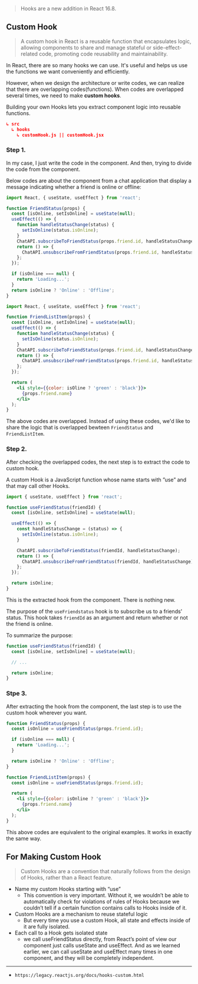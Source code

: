 > Hooks are a new addition in React 16.8.

## Custom Hook
> A custom hook in React is a reusable function that encapsulates logic, allowing components to share and manage stateful or side-effect-related code, promoting code reusability and maintainability.

In React, there are so many hooks we can use. It's useful and helps us use the functions we want conveniently and efficiently.

However, when we design the architecture or write codes, we can realize that there are overlapping codes(functions). When codes are overlapped several times, we need to make **custom hooks**. 

Building your own Hooks lets you extract component logic into reusable functions.



```json
↳ src
  ↳ hooks
    ↳ customHook.js || customHook.jsx
```

### Step 1.

In my case, I just write the code in the component. And then, trying to divide the code from the component.

Below codes are about the component from a chat application that display a message indicating whether a friend is online or offline:

```jsx
import React, { useState, useEffect } from 'react';

function FriendStatus(props) {
  const [isOnline, setIsOnline] = useState(null);
  useEffect(() => {
    function handleStatusChange(status) {
      setIsOnline(status.isOnline);
    }
    ChatAPI.subscribeToFriendStatus(props.friend.id, handleStatusChange);
    return () => {
      ChatAPI.unsubscribeFromFriendStatus(props.friend.id, handleStatusChange);
    };
  });

  if (isOnline === null) {
    return 'Loading...';
  }
  return isOnline ? 'Online' : 'Offline';
}
```

```jsx
import React, { useState, useEffect } from 'react';

function FriendListItem(props) {
  const [isOnline, setIsOnline] = useState(null);
  useEffect(() => {
    function handleStatusChange(status) {
      setIsOnline(status.isOnline);
    }
    ChatAPI.subscribeToFriendStatus(props.friend.id, handleStatusChange);
    return () => {
      ChatAPI.unsubscribeFromFriendStatus(props.friend.id, handleStatusChange);
    };
  });

  return (
    <li style={{color: isOline ? 'green' : 'black'}}>
      {props.friend.name}
    </li>
  );
}
```

The above codes are overlapped. Instead of using these codes, we'd like to share the logic that is overlapped bewteen `FriendStatus` and `FriendListItem`.

### Step 2.

After checking the overlapped codes, the next step is to extract the code to custom hook.

A custom Hook is a JavaScript function whose name starts with ”use” and that may call other Hooks.

```jsx
import { useState, useEffect } from 'react';

function useFriendStatus(friendId) {
  const [isOnline, setIsOnline] = useState(null);

  useEffect(() => {
    const handleStatusChange = (status) => {
      setIsOnline(status.isOnline);
    }

    ChatAPI.subscribeToFriendStatus(friendId, handleStatusChange);
    return () => {
      ChatAPI.unsubscribeFromFriendStatus(friendId, handleStatusChange);
    };
  });

  return isOnline;
}
```

This is the extracted hook from the component. There is nothing new.

The purpose of the `useFriendstatus` hook is to subscribe us to a friends' status. This hook takes `friendId` as an argument and return whether or not the friend is online.

To summarize the purpose:

```jsx
function useFriendStatus(friendId) {
  const [isOnline, setIsOnline] = useState(null);

  // ...

  return isOnline;
}
```

### Stpe 3.

After extracting the hook from the component, the last step is to use the custom hook wherever you want.

```jsx
function FriendStatus(props) {
  const isOnline = useFriendStatus(props.friend.id);

  if (isOnline === null) {
    return 'Loading...';
  }

  return isOnline ? 'Online' : 'Offline';
}
```

```jsx
function FriendListItem(props) {
  const isOnline = useFriendStatus(props.friend.id);

  return (
    <li style={{color: isOnline ? 'green' : 'black'}}>
      {props.friend.name}
    </li>
  );
}
```

This above codes are equivalent to the original examples. It works in exactly the same way.


## For Making Custom Hook
> Custom Hooks are a convention that naturally follows from the design of Hooks, rather than a React feature.

- Name my custom Hooks starting with “use”
  - This convention is very important. Without it, we wouldn’t be able to automatically check for violations of rules of Hooks because we couldn’t tell if a certain function contains calls to Hooks inside of it.
- Custom Hooks are a mechanism to reuse stateful logic
  - But every time you use a custom Hook, all state and effects inside of it are fully isolated.
- Each call to a Hook gets isolated state
  - we call useFriendStatus directly, from React’s point of view our component just calls useState and useEffect. And as we learned earlier, we can call useState and useEffect many times in one component, and they will be completely independent.

---

- `https://legacy.reactjs.org/docs/hooks-custom.html`